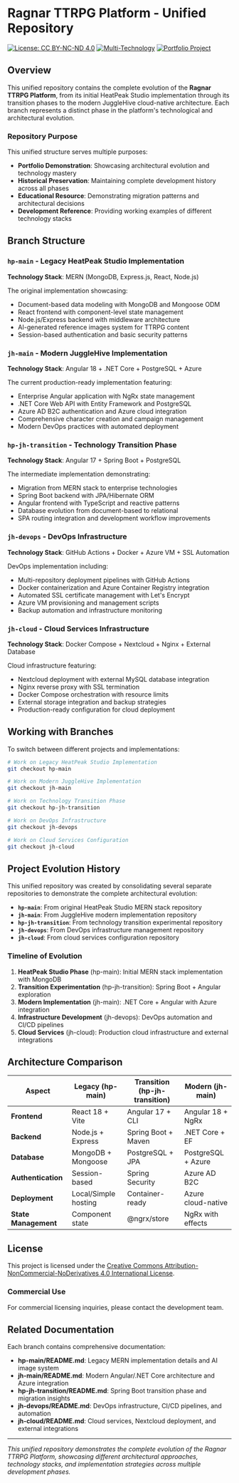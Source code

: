 # Ragnar TTRPG Platform - Unified Repository

[![License: CC BY-NC-ND 4.0](https://img.shields.io/badge/License-CC%20BY--NC--ND%204.0-lightgrey.svg)](https://creativecommons.org/licenses/by-nc-nd/4.0/)
[![Multi-Technology](https://img.shields.io/badge/Stack-Multi--Technology-blueviolet.svg)]()
[![Portfolio Project](https://img.shields.io/badge/Type-Portfolio%20Project-green.svg)]()

## Overview

This unified repository contains the complete evolution of the **Ragnar TTRPG Platform**, from its initial HeatPeak Studio implementation through its transition phases to the modern JuggleHive cloud-native architecture. Each branch represents a distinct phase in the platform's technological and architectural evolution.

### Repository Purpose

This unified structure serves multiple purposes:

- **Portfolio Demonstration**: Showcasing architectural evolution and technology mastery
- **Historical Preservation**: Maintaining complete development history across all phases  
- **Educational Resource**: Demonstrating migration patterns and architectural decisions
- **Development Reference**: Providing working examples of different technology stacks

## Branch Structure

### `hp-main` - Legacy HeatPeak Studio Implementation

**Technology Stack**: MERN (MongoDB, Express.js, React, Node.js)

The original implementation showcasing:
- Document-based data modeling with MongoDB and Mongoose ODM
- React frontend with component-level state management
- Node.js/Express backend with middleware architecture
- AI-generated reference images system for TTRPG content
- Session-based authentication and basic security patterns

### `jh-main` - Modern JuggleHive Implementation

**Technology Stack**: Angular 18 + .NET Core + PostgreSQL + Azure

The current production-ready implementation featuring:
- Enterprise Angular application with NgRx state management
- .NET Core Web API with Entity Framework and PostgreSQL
- Azure AD B2C authentication and Azure cloud integration
- Comprehensive character creation and campaign management
- Modern DevOps practices with automated deployment

### `hp-jh-transition` - Technology Transition Phase

**Technology Stack**: Angular 17 + Spring Boot + PostgreSQL

The intermediate implementation demonstrating:
- Migration from MERN stack to enterprise technologies
- Spring Boot backend with JPA/Hibernate ORM
- Angular frontend with TypeScript and reactive patterns
- Database evolution from document-based to relational
- SPA routing integration and development workflow improvements

### `jh-devops` - DevOps Infrastructure

**Technology Stack**: GitHub Actions + Docker + Azure VM + SSL Automation

DevOps implementation including:
- Multi-repository deployment pipelines with GitHub Actions
- Docker containerization and Azure Container Registry integration
- Automated SSL certificate management with Let's Encrypt
- Azure VM provisioning and management scripts
- Backup automation and infrastructure monitoring

### `jh-cloud` - Cloud Services Infrastructure

**Technology Stack**: Docker Compose + Nextcloud + Nginx + External Database

Cloud infrastructure featuring:
- Nextcloud deployment with external MySQL database integration
- Nginx reverse proxy with SSL termination
- Docker Compose orchestration with resource limits
- External storage integration and backup strategies
- Production-ready configuration for cloud deployment

## Working with Branches

To switch between different projects and implementations:

```bash
# Work on Legacy HeatPeak Studio Implementation
git checkout hp-main

# Work on Modern JuggleHive Implementation  
git checkout jh-main

# Work on Technology Transition Phase
git checkout hp-jh-transition

# Work on DevOps Infrastructure
git checkout jh-devops

# Work on Cloud Services Configuration
git checkout jh-cloud
```

## Project Evolution History

This unified repository was created by consolidating several separate repositories to demonstrate the complete architectural evolution:

- **`hp-main`**: From original HeatPeak Studio MERN stack repository
- **`jh-main`**: From JuggleHive modern implementation repository  
- **`hp-jh-transition`**: From technology transition experimental repository
- **`jh-devops`**: From DevOps infrastructure management repository
- **`jh-cloud`**: From cloud services configuration repository

### Timeline of Evolution

1. **HeatPeak Studio Phase** (hp-main): Initial MERN stack implementation with MongoDB
2. **Transition Experimentation** (hp-jh-transition): Spring Boot + Angular exploration
3. **Modern Implementation** (jh-main): .NET Core + Angular with Azure integration
4. **Infrastructure Development** (jh-devops): DevOps automation and CI/CD pipelines
5. **Cloud Services** (jh-cloud): Production cloud infrastructure and external integrations

## Architecture Comparison

| Aspect | Legacy (hp-main) | Transition (hp-jh-transition) | Modern (jh-main) |
|--------|------------------|------------------------------|------------------|
| **Frontend** | React 18 + Vite | Angular 17 + CLI | Angular 18 + NgRx |
| **Backend** | Node.js + Express | Spring Boot + Maven | .NET Core + EF |
| **Database** | MongoDB + Mongoose | PostgreSQL + JPA | PostgreSQL + Azure |
| **Authentication** | Session-based | Spring Security | Azure AD B2C |
| **Deployment** | Local/Simple hosting | Container-ready | Azure cloud-native |
| **State Management** | Component state | @ngrx/store | NgRx with effects |

## License

This project is licensed under the [Creative Commons Attribution-NonCommercial-NoDerivatives 4.0 International License](https://creativecommons.org/licenses/by-nc-nd/4.0/).

### Commercial Use

For commercial licensing inquiries, please contact the development team.

## Related Documentation

Each branch contains comprehensive documentation:

- **hp-main/README.md**: Legacy MERN implementation details and AI image system
- **jh-main/README.md**: Modern Angular/.NET Core architecture and Azure integration
- **hp-jh-transition/README.md**: Spring Boot transition phase and migration insights
- **jh-devops/README.md**: DevOps infrastructure, CI/CD pipelines, and automation
- **jh-cloud/README.md**: Cloud services, Nextcloud deployment, and external integrations

---

*This unified repository demonstrates the complete evolution of the Ragnar TTRPG Platform, showcasing different architectural approaches, technology stacks, and implementation strategies across multiple development phases.*
